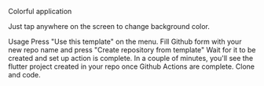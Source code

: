   Colorful application

Just tap anywhere on the screen to change background color.

Usage
Press "Use this template" on the menu.
Fill Github form with your new repo name and press "Create repository from template"
Wait for it to be created and set up action is complete. In a couple of minutes, you'll see the flutter project created in your repo once Github Actions are complete.
Clone and code.
